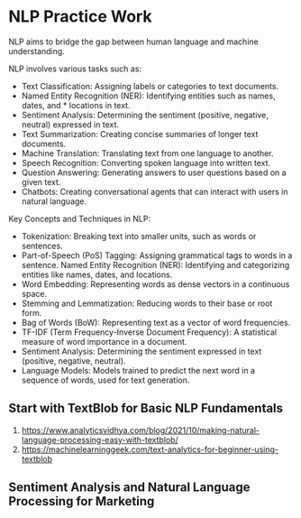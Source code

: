 # NLP Practice Work

NLP aims to bridge the gap between human language and machine understanding.

NLP involves various tasks such as:

* Text Classification: Assigning labels or categories to text documents.
* Named Entity Recognition (NER): Identifying entities such as names, dates, and * locations in text.
* Sentiment Analysis: Determining the sentiment (positive, negative, neutral) expressed in text.
* Text Summarization: Creating concise summaries of longer text documents.
* Machine Translation: Translating text from one language to another.
* Speech Recognition: Converting spoken language into written text.
* Question Answering: Generating answers to user questions based on a given text.
* Chatbots: Creating conversational agents that can interact with users in natural language.


Key Concepts and Techniques in NLP:

* Tokenization: Breaking text into smaller units, such as words or sentences.
* Part-of-Speech (PoS) Tagging: Assigning grammatical tags to words in a sentence.
Named Entity Recognition (NER): Identifying and categorizing entities like names, dates, and locations.
* Word Embedding: Representing words as dense vectors in a continuous space.
* Stemming and Lemmatization: Reducing words to their base or root form.
* Bag of Words (BoW): Representing text as a vector of word frequencies.
* TF-IDF (Term Frequency-Inverse Document Frequency): A statistical measure of word importance in a document.
* Sentiment Analysis: Determining the sentiment expressed in text (positive, negative, neutral).
* Language Models: Models trained to predict the next word in a sequence of words, used for text generation.


## Start with TextBlob for Basic NLP Fundamentals
1. https://www.analyticsvidhya.com/blog/2021/10/making-natural-language-processing-easy-with-textblob/
2. https://machinelearninggeek.com/text-analytics-for-beginner-using-textblob


## Sentiment Analysis and Natural Language Processing for Marketing
